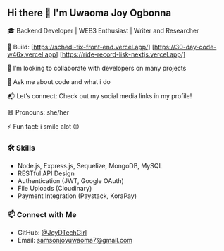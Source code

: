 ## Hi there 👋 I'm Uwaoma Joy Ogbonna

🎓 Backend Developer | WEB3 Enthusiast | Writer and Researcher

🚀 Build: [https://schedi-tix-front-end.vercel.app/]  [https://30-day-code-w46x.vercel.app] [https://ride-record-lisk-nextjs.vercel.app/]

👯 I’m looking to collaborate with developers on many projects

💬 Ask me about code and what i do

📬 Let’s connect: Check out my social media links in my profile!

😄 Pronouns: she/her

⚡ Fun fact: i smile alot 😊

### 🛠️ Skills
- Node.js, Express.js, Sequelize, MongoDB, MySQL
- RESTful API Design
- Authentication (JWT, Google OAuth)
- File Uploads (Cloudinary)
- Payment Integration (Paystack, KoraPay)

### 📫 Connect with Me
- GitHub: [@JoyDTechGirl](https://github.com/JoyDTechGirl)
- Email: samsonjoyuwaoma7@gmail.com
